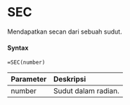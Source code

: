 # SEC

Mendapatkan secan dari sebuah sudut.

#### Syntax

```text
=SEC(number)
```

| Parameter | Deskripsi |
| :--- | :--- |
| number | Sudut dalam radian. |